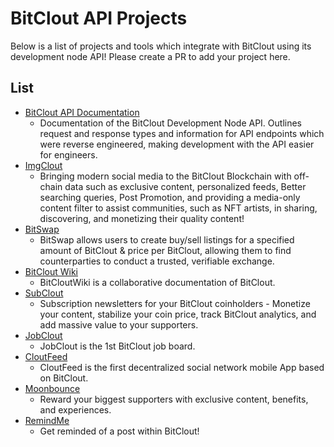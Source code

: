 # BitClout API Projects

Below is a list of projects and tools which integrate with BitClout using its development node API! Please create a PR to add your project here.

## List
- [BitClout API Documentation](https://github.com/HPaulson/BitClout/tree/master/docs)
  - Documentation of the BitClout Development Node API. Outlines request and response types and information for API endpoints which were reverse engineered, making development with the API easier for engineers.
- [ImgClout](https://ImgClout.com)
  - Bringing modern social media to the BitClout Blockchain with off-chain data such as exclusive content, personalized feeds, Better searching queries, Post Promotion, and providing a media-only content filter to assist communities, such as NFT artists, in sharing, discovering, and monetizing their quality content!
- [BitSwap](https://bitswap.network/)
  - BitSwap allows users to create buy/sell listings for a specified amount of BitClout & price per BitClout, allowing them to find counterparties to conduct a trusted, verifiable exchange. 
- [BitClout Wiki](https://bitcloutwiki.org/)
  - BitCloutWiki is a collaborative documentation of BitClout.
- [SubClout](https://www.subclout.com/)
  -  Subscription newsletters for your BitClout coinholders - Monetize your content, stabilize your coin price, track BitClout analytics, and add massive value to your supporters.
- [JobClout](https://jobclout.me/)
  - JobClout is the 1st BitClout job board.
- [CloutFeed](https://clouttechnologies.com/)
  - CloutFeed is the first decentralized social network mobile App based on BitClout.
- [Moonbounce](https://getmoonbounce.com)
  - Reward your biggest supporters with exclusive content, benefits, and experiences.
- [RemindMe](https://bitclout.com/u/remindme)
  - Get reminded of a post within BitClout!
